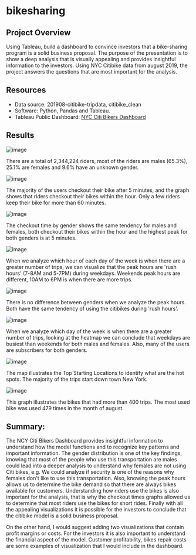 # bikesharing

## Project Overview
Using Tableau, build a dashboard to convince investors that a bike-sharing program is a solid business proposal. The purpose of the presentation is to show a deep analysis that is visually appealing and provides insightful information to the investors. Using NYC Citibike data from august 2019, the project answers the questions that are most important for the analysis. 


## Resources
- Data source: 201908-citibike-tripdata, citibike_clean
- Software: Python, Pandas and Tableau.
- Tableau Public Dashboard: [NYC Citi Bikers Dashboard](https://public.tableau.com/app/profile/andres.pombo/viz/NYCCitiBikersAnalysis/NYCCitiBikeAnalysis "link to dashboard")
 
## Results

![image](https://user-images.githubusercontent.com/91766276/153793911-1c6d850c-b70f-4176-a136-b3bb80ff737d.png)

There are a total of 2,344,224 riders, most of the riders are males (65.3%), 25.1% are females and 9.6% have an unknown gender.

![image](https://user-images.githubusercontent.com/91766276/153794684-c6b59946-f8e6-4390-9154-e36f02f2efe4.png)

The majority of the users checkout their bike after 5 minutes, and the graph shows that riders checkout their bikes within the hour. Only a few riders keep their bike for more than 60 minutes.

![image](https://user-images.githubusercontent.com/91766276/153795239-7e8c2994-bfda-42c6-a3b1-d291f039308b.png)

The checkout time by gender shows the same tendency for males and females, both checkout their bikes within the hour and the highest peak for both genders is at 5 minutes.

![image](https://user-images.githubusercontent.com/91766276/153796410-b617f99e-26cf-47e3-9a70-1622fb9e1e47.png)

When we analyze which hour of each day of the week is when there are a greater number of trips, we can visualize that the peak hours are 'rush hours' (7-8AM and 5-7PM) during weekdays. Weekends peak hours are different, 10AM to 6PM is when there are more trips.

![image](https://user-images.githubusercontent.com/91766276/153797070-b299c9b9-a555-4554-b186-7e672c342ab4.png)

There is no difference between genders when we analyze the peak hours. Both have the same tendency of using the citibikes during 'rush hours'.

![image](https://user-images.githubusercontent.com/91766276/153795592-42e8fb75-ac53-430e-b922-d14f1647f8c4.png)

When we analyze which day of the week is when there are a greater number of trips, looking at the heatmap we can conclude that weekdays are busiest than weekends for both males and females. Also, many of the users are subscribers for both genders.

![image](https://user-images.githubusercontent.com/91766276/153797246-f2c7f990-38c7-40da-bd9f-45855b943c8a.png)

The map illustrates the Top Starting Locations to identify what are the hot spots. The majority of the trips start down town New York.

![image](https://user-images.githubusercontent.com/91766276/153797734-c752f106-739c-4617-8689-460c93ffa3d7.png)

This graph illustrates the bikes that had more than 400 trips. The most used bike was used 479 times in the month of august. 

## Summary:

The NCY Citi Bikers Dashboard provides insightful information to understand how the model functions and to recognize key patterns and important information. The gender distribution is one of the key findings, knowing that most of the people who use this transportation are males could lead into a deeper analysis to understand why females are not using Citi bikes, e.g. We could analyze if security is one of the reasons why females don't like to use this transportation. Also, knowing the peak hours allows us to determine the bike demand so that there are always bikes available for customers. Understanding how riders use the bikes is also important for the analysis, that is why the checkout times graphs allowed us to determine that most riders use the bikes for short rides. Finally with all the appealing visualizations it is possible for the investors to conclude that the citibike model is a solid business proposal.

On the other hand, I would suggest adding two visualizations that contain profit margins or costs. For the investors it is also important to understand the financial aspect of the model. Customer profitability, bikes repair costs are some examples of visualization that I would include in the dashboard.




